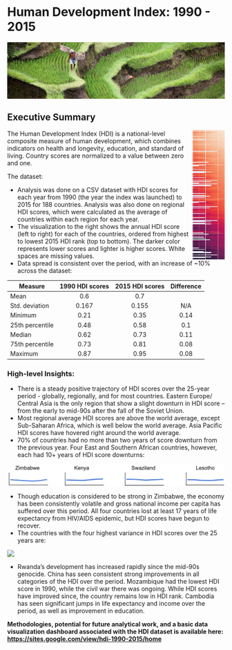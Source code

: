 # Human Development Index: 1990 - 2015

<div>
<P ALIGN=CENTER><img src="images/IMG_0248-4K copy.jpg" style="display: block; margin-left: auto; margin-right: auto;"  width="900"/></P></div>


## Executive Summary
<p>
<img align="right" src="images/heatmap.png" width="75">
</p>
The Human Development Index (HDI) is a national-level composite measure of human development, which combines indicators on health and longevity, education, and standard of living. Country scores are normalized to a value between zero and one.

The dataset:
* Analysis was done on a CSV dataset with HDI scores for each year from 1990 (the year the index was launched) to 2015 for 188 countries. Analysis was also done on regional HDI scores, which were calculated as the average of countries within each region for each year.
* The visualization to the right shows the annual HDI score (left to right) for each of the countries, ordered from highest to lowest 2015 HDI rank (top to bottom). The darker color represents lower scores and lighter is higher scores. White spaces are missing values.
* Data spread is consistent over the period, with an increase of ~10% across the dataset:

| Measure        | 1990 HDI scores| 2015 HDI scores| Difference|
| -------------  |:-------------:| :-------------:| :-------------:|
| Mean           | 0.6        | 0.7     |
| Std. deviation | 0.167  | 0.155 |  N/A |	
| Minimum	|0.21	|0.35	|0.14 |
| 25th percentile | 0.48 | 0.58 | 0.1 |
| Median	| 0.62 | 0.73 | 0.11 |
| 75th percentile | 0.73 | 0.81 | 0.08 |
| Maximum | 0.87 | 0.95 | 0.08 |

### High-level Insights:
* There is a steady positive trajectory of HDI scores over the 25-year period - globally, regionally, and for most countries. Eastern Europe/ Central Asia is the only region that show a slight downturn in HDI score – from the early to mid-90s after the fall of the Soviet Union. 
* Most regional average HDI scores are above the world average, except Sub-Saharan Africa, which is well below the world average. Asia Pacific HDI scores have hovered right around the world average. 
* 70% of countries had no more than two years of score downturn from the previous year. Four East and Southern African countries, however, each had 10+ years of HDI score downturns:

<div>
<P ALIGN=CENTER><img src="images/downtrends.png" style="display: block; margin-left: auto; margin-right: auto;"  width="700"/></P></div>

* Though education is considered to be strong in Zimbabwe, the economy has been consistently volatile and gross national income per capita has suffered over this period. All four countries lost at least 17 years of life expectancy from HIV/AIDS epidemic, but HDI scores have begun to recover.
* The countries with the four highest variance in HDI scores over the 25 years are:

<div>
<P ALIGN=CENTER><img src="images/high_vari.png" style="display: block; margin-left: auto; margin-right: auto;"  width="700"/></P></div>

* Rwanda’s development has increased rapidly since the mid-90s genocide. China has seen consistent strong improvements in all categories of the HDI over the period. Mozambique had the lowest HDI score in 1990, while the civil war there was ongoing. While HDI scores have improved since, the country remains low in HDI rank. Cambodia has seen significant jumps in life expectancy and income over the period, as well as improvement in education.

**Methodologies, potential for future analytical work, and a basic data visualization dashboard associated with the HDI dataset is available here: https://sites.google.com/view/hdi-1990-2015/home**

